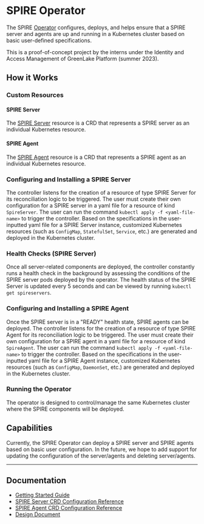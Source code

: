 # SPIRE Operator

The SPIRE [Operator](https://kubernetes.io/docs/concepts/extend-kubernetes/operator/) configures, deploys, and helps ensure that a SPIRE server and agents are up and running in a Kubernetes cluster based on basic user-defined specifications. 

This is a proof-of-concept project by the interns under the Identity and Access Management of GreenLake Platform (summer 2023). 

## How it Works

### Custom Resources

#### SPIRE Server

The [SPIRE Server](docs/spireserver-crd.md) resource is a CRD that represents a SPIRE server as an individual Kubernetes resource. 

#### SPIRE Agent

The [SPIRE Agent](docs/spireagent-crd.md) resource is a CRD that represents a SPIRE agent as an individual Kubernetes resource. 

### Configuring and Installing a SPIRE Server

The controller listens for the creation of a resource of type SPIRE Server for its reconciliation logic to be triggered. The user must create their own configuration for a SPIRE server in a yaml file for a resource of kind `SpireServer`. The user can run the command `kubectl apply -f <yaml-file-name>` to trigger the controller. Based on the specifications in the user-inputted yaml file for a SPIRE Server instance, customized Kubernetes resources (such as `ConfigMap`, `StatefulSet`, `Service`, etc.) are generated and deployed in the Kubernetes cluster. 

### Health Checks (SPIRE Server)

Once all server-related components are deployed, the controller constantly runs a health check in the background by assessing the conditions of the SPIRE server pods deployed by the operator. The health status of the SPIRE Server is updated every 5 seconds and can be viewed by running `kubectl get spireservers`. 

### Configuring and Installing a SPIRE Agent

Once the SPIRE server is in a "READY" health state, SPIRE agents can be deployed. The controller listens for the creation of a resource of type SPIRE Agent for its reconciliation logic to be triggered. The user must create their own configuration for a SPIRE agent in a yaml file for a resource of kind `SpireAgent`. The user can run the command `kubectl apply -f <yaml-file-name>` to trigger the controller. Based on the specifications in the user-inputted yaml file for a SPIRE Agent instance, customized Kubernetes resources (such as `ConfigMap`, `DaemonSet`, etc.) are generated and deployed in the Kubernetes cluster. 

### Running the Operator
The operator is designed to control/manage the same Kubernetes cluster where the SPIRE components will be deployed. 

## Capabilities
Currently, the SPIRE Operator can deploy a SPIRE server and SPIRE agents based on basic user configuration. In the future, we hope to add support for updating the configuration of the server/agents and deleting server/agents. 

---

## Documentation

- [Getting Started Guide](docs/getting-started.md)
- [SPIRE Server CRD Configuration Reference](docs/spireserver-crd.md)
- [SPIRE Agent CRD Configuration Reference](docs/spireagent-crd.md)
- [Design Document](https://docs.google.com/document/d/1F7h9khGMh2wz6tED40TXQH3wUlLYr-6FEt-Cukk3MnA/edit?usp=sharing)